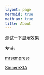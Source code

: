 ```yaml
---
layout: page
mermaid: true
mathjax: true
title: About
---
```


测试一下显示效果

友链:

[mrsempress](http://mrsempress.top/)

[SincereXIA](http://blog.sumblog.cn/)